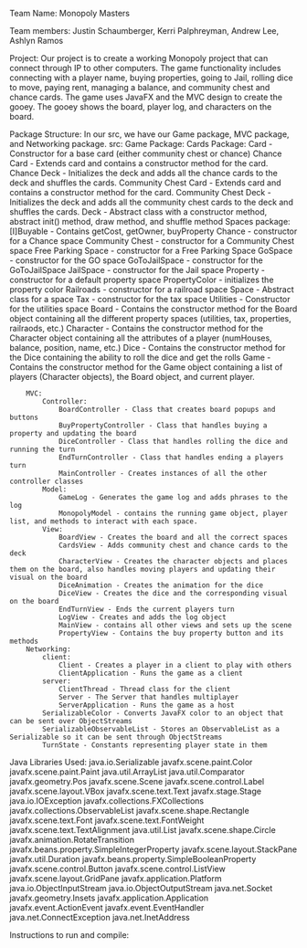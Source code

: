 Team Name:
Monopoly Masters

Team members:
Justin Schaumberger, Kerri Palphreyman, Andrew Lee, Ashlyn Ramos

Project:
    Our project is to create a working Monopoly project that can connect through IP to other computers. 
    The game functionality includes connecting with a player name, buying properties, going to Jail, rolling dice to move, paying rent, managing a balance, and community chest and chance cards.
    The game uses JavaFX and the MVC design to create the gooey. 
    The gooey shows the board, player log, and characters on the board.
    
Package Structure:
    In our src, we have our Game package, MVC package, and Networking package.
    src:
        Game Package:
            Cards Package:
                Card - Constructor for a base card (either community chest or chance)
                Chance Card - Extends card and contains a constructor method for the card.
                Chance Deck - Initializes the deck and adds all the chance cards to the deck and shuffles the cards.
                Community Chest Card - Extends card and contains a constructor method for the card.
                Community Chest Deck - Initializes the deck and adds all the community chest cards to the deck and shuffles the cards.
                Deck - Abstract class with a constructor method, abstract init() method, draw method, and shuffle method
            Spaces package:
                [I]Buyable - Contains getCost, getOwner, buyProperty
                Chance - constructor for a Chance space
                Community Chest - constructor for a Community Chest space
                Free Parking Space - constructor for a Free Parking Space
                GoSpace - constructor for the GO space
                GoToJailSpace - constructor for the GoToJailSpace
                JailSpace - constructor for the Jail space
                Property - constructor for a default property space
                PropertyColor - initializes the property color
                Railroads - constructor for a railroad space
                Space - Abstract class for a space
                Tax - constructor for the tax space
                Utilities - Constructor for the utilities space
            Board - Contains the constructor method for the Board object containing all the different property spaces (utilities, tax, properties, railraods, etc.)
            Character - Contains the constructor method for the Character object containing all the attributes of a player (numHouses, balance, position, name, etc.)
            Dice - Contains the constructor method for the Dice containing the ability to roll the dice and get the rolls
            Game - Contains the constructor method for the Game object containing a list of players (Character objects), the Board object, and current player.
            
        MVC:
            Controller:
                BoardController - Class that creates board popups and buttons
                BuyPropertyController - Class that handles buying a property and updating the board 
                DiceController - Class that handles rolling the dice and running the turn
                EndTurnController - Class that handles ending a players turn
                MainController - Creates instances of all the other controller classes
            Model:
                GameLog - Generates the game log and adds phrases to the log
                MonopolyModel - contains the running game object, player list, and methods to interact with each space.
            View:
                BoardView - Creates the board and all the correct spaces
                CardsView - Adds community chest and chance cards to the deck
                CharacterView - Creates the character objects and places them on the board, also handles moving players and updating their visual on the board
                DiceAnimation - Creates the animation for the dice
                DiceView - Creates the dice and the corresponding visual on the board
                EndTurnView - Ends the current players turn
                LogView - Creates and adds the log object
                MainView - contains all other views and sets up the scene
                PropertyView - Contains the buy property button and its methods 
        Networking:
            client:
                Client - Creates a player in a client to play with others
                ClientApplication - Runs the game as a client
            server:
                ClientThread - Thread class for the client
                Server - The Server that handles multiplayer 
                ServerApplication - Runs the game as a host
            SerializableColor - Converts JavaFX color to an object that can be sent over ObjectStreams
            SerializableObservableList - Stores an ObservableList as a Serializable so it can be sent through ObjectStreams
            TurnState - Constants representing player state in them

Java Libraries Used:
    java.io.Serializable 
    javafx.scene.paint.Color
    javafx.scene.paint.Paint
    java.util.ArrayList
    java.util.Comparator
    javafx.geometry.Pos
    javafx.scene.Scene 
    javafx.scene.control.Label
    javafx.scene.layout.VBox
    javafx.scene.text.Text
    javafx.stage.Stage
    java.io.IOException
    javafx.collections.FXCollections
    javafx.collections.ObservableList
    javafx.scene.shape.Rectangle
    javafx.scene.text.Font
    javafx.scene.text.FontWeight
    javafx.scene.text.TextAlignment
    java.util.List
    javafx.scene.shape.Circle
    javafx.animation.RotateTransition
    javafx.beans.property.SimpleIntegerProperty
    javafx.scene.layout.StackPane
    javafx.util.Duration
    javafx.beans.property.SimpleBooleanProperty
    javafx.scene.control.Button
    javafx.scene.control.ListView
    javafx.scene.layout.GridPane
    javafx.application.Platform
    java.io.ObjectInputStream
    java.io.ObjectOutputStream
    java.net.Socket
    javafx.geometry.Insets
    javafx.application.Application
    javafx.event.ActionEvent
    javafx.event.EventHandler
    java.net.ConnectException
    java.net.InetAddress

Instructions to run and compile:

                
                
                
                
                
                
                
                
        
    
    
